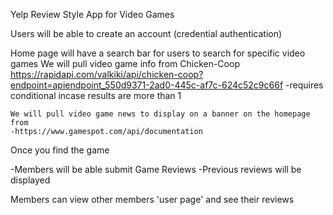 Yelp Review Style App for Video Games

Users will be able to create an account (credential authentication)

Home page will have a search bar for users to search for specific video games
    We will pull video game info from Chicken-Coop 
    https://rapidapi.com/valkiki/api/chicken-coop?endpoint=apiendpoint_550d9371-2ad0-445c-af7c-624c52c9c66f
    -requires conditional incase results are more than 1

    We will pull video game news to display on a banner on the homepage from 
    -https://www.gamespot.com/api/documentation


Once you find the game 

-Members will be able submit Game Reviews
-Previous reviews will be displayed

Members can view other members 'user page' and see their reviews